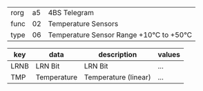 
|    |   |   |
| -- | - | - |
| rorg | a5 | 4BS Telegram |
| func | 02 | Temperature Sensors |
| type | 06 | Temperature Sensor Range +10°C to +50°C |

| key | data | description | values |
| --- | --- | --- | --- |
  | LRNB | LRN Bit | LRN Bit | ... | 
| TMP | Temperature | Temperature (linear) | ... | 

  